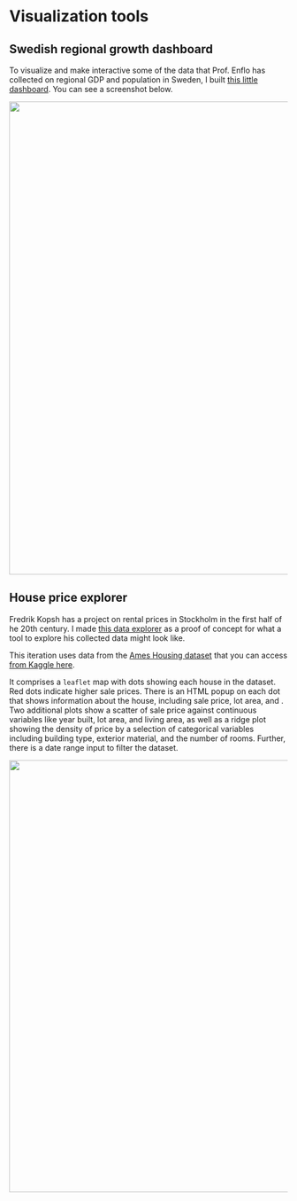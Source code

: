 # Visualization tools




## Swedish regional growth dashboard

To visualize and make interactive some of the data that Prof. Enflo has collected on regional GDP and population in Sweden, I built [this little dashboard](https://jonathan-jayes.shinyapps.io/swedish-regional-accounts/). You can see a screenshot below.

<img src="C:/Users/User/Documents/Recon/research-book/resources/09-viz-tools/images/swedish-regional-accounts.png" width="854" style="display: block; margin: auto;" />

## House price explorer

Fredrik Kopsh has a project on rental prices in Stockholm in the first half of he 20th century. I made [this data explorer](https://jonathan-jayes.shinyapps.io/ames-house-explorer/) as a proof of concept for what a tool to explore his collected data might look like.

This iteration uses data from the [Ames Housing dataset](http://jse.amstat.org/v19n3/decock.pdf) that you can access [from Kaggle here](https://www.kaggle.com/c/house-prices-advanced-regression-techniques). 

It comprises a `leaflet` map with dots showing each house in the dataset. Red dots indicate higher sale prices. There is an HTML popup on each dot that shows information about the house, including sale price, lot area, and . Two additional plots show a scatter of sale price against continuous variables like year built, lot area, and living area, as well as a ridge plot showing the density of price by a selection of categorical variables including building type, exterior material, and the number of rooms. Further, there is a date range input to filter the dataset.

<img src="C:/Users/User/Documents/Recon/research-book/resources/09-viz-tools/images/ames-housing-explorer.png" width="780" style="display: block; margin: auto;" />

